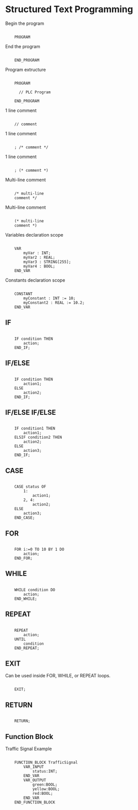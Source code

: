 # Structured Text Programming

  
Begin the program
<pre><code>
    PROGRAM
</code></pre> 
  
End the program  
<pre><code>
    END_PROGRAM
</code></pre> 
  
Program extructure
<pre><code>
    PROGRAM<br>
      // PLC Program<br>
    END_PROGRAM
</code></pre> 
  
1 line comment  
<pre><code>
    // comment
</code></pre> 
  
1 line comment
<pre><code>
    <statement>; /* comment */
</code></pre> 
    
1 line comment
<pre><code>
    <statement>; (* comment *)
</code></pre> 
  
Multi-line comment
<pre><code>
    /* multi-line
    comment */
</code></pre> 
  
Multi-line comment
<pre><code>
    (* multi-line
    comment *)
</code></pre> 
  
Variables declaration scope
<pre><code>
    VAR
        myVar : INT;
        myVar2 : REAL;
        myVar3 : STRING[255];
        myVar4 : BOOL;
    END_VAR
</code></pre> 
  
Constants declaration scope
<pre><code>
    CONSTANT
        myConstant : INT := 10;
        myConstant2 : REAL := 10.2;
    END_VAR
</code></pre> 
  
## IF  
<pre><code>
    IF condition THEN  
        action;    
    END_IF;  
</code></pre>  
  
## IF/ELSE  
<pre><code>
    IF condition THEN  
        action1;    
    ELSE  
        action2;
    END_IF;  
</code></pre>  
  
## IF/ELSE IF/ELSE  
<pre><code>
    IF condition1 THEN  
        action1;    
    ELSIF condition2 THEN  
        action2;    
    ELSE
        action3;
    END_IF;  
</code></pre> 

## CASE  
<pre><code>
    CASE status OF  
        1:
            action1;
        2, 4:
            action2;
    ELSE
        action3;
    END_CASE;  
</code></pre> 

## FOR  
<pre><code>
    FOR i:=0 TO 10 BY 1 DO  
        action;    
    END_FOR;  
</code></pre>  


## WHILE  
<pre><code>
    WHILE condition DO  
        action;    
    END_WHILE;  
</code></pre>  
  
## REPEAT  
<pre><code>
    REPEAT  
        action;    
    UNTIL 
        condition 
    END_REPEAT;  
</code></pre>  
  
## EXIT  
Can be used inside FOR, WHILE, or REPEAT loops.  
<pre><code>
    EXIT;  
</code></pre>  
  
## RETURN  
<pre><code>
    RETURN;  
</code></pre>

## Function Block
Traffic Signal Example
<pre><code>
    FUNCTION_BLOCK TrafficSignal
        VAR_INPUT
            status:INT;
        END_VAR
        VAR_OUTPUT
            green:BOOL;
            yellow:BOOL;
            red:BOOL;
        END_VAR
    END_FUNCTION_BLOCK
</code></pre>
  
